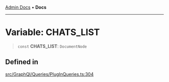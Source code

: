 [Admin Docs](/) • **Docs**

***

# Variable: CHATS\_LIST

> `const` **CHATS\_LIST**: `DocumentNode`

## Defined in

[src/GraphQl/Queries/PlugInQueries.ts:304](https://github.com/PalisadoesFoundation/talawa-admin/blob/main/src/GraphQl/Queries/PlugInQueries.ts#L304)
